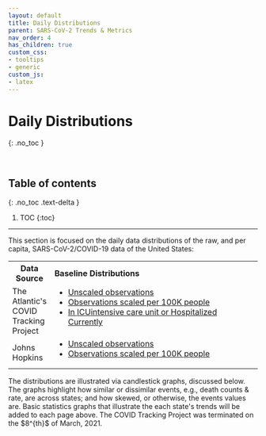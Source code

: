 ```yaml
---
layout: default
title: Daily Distributions
parent: SARS-CoV-2 Trends & Metrics
nav_order: 4
has_children: true
custom_css:
- tooltips
- generic
custom_js:
- latex
---
```


# Daily Distributions
{: .no_toc }

<br>

## Table of contents
{: .no_toc .text-delta }

1. TOC
{:toc}

---

<p>This section is focused on the daily data distributions of the raw, and per capita, SARS-CoV-2/COVID-19 data of the United States:</p>

<table>
  <tr>
    <th style="width: 13%;">Data Source</th><th style="text-align: left;">Baseline Distributions</th>
  </tr>
  <tr>
    <td>The Atlantic's COVID Tracking Project</td><td><ul style="margin-top: 0"><li><a href='https://briefings.github.io/sars/graphs/spreads/pages/atlantic.html'>Unscaled observations</a></li><li><a href='https://briefings.github.io/sars/graphs/spreads/pages/atlanticscaled.html'>Observations scaled per 100K people</a></li><li><a href='https://briefings.github.io/sars/graphs/spreads/pages/atlanticcurrently.html'>In <span class="tooltip">ICU<span class="tooltiptext">intensive care unit</span></span> or Hospitalized Currently</a></li></ul></td>
  </tr>
  <tr>
    <td>Johns Hopkins</td><td><ul style="margin-top: 0"><li><a href='https://briefings.github.io/sars/graphs/spreads/pages/hopkins.html'>Unscaled observations</a></li><li><a href='https://briefings.github.io/sars/graphs/spreads/pages/hopkinsscaled.html'>Observations scaled per 100K people</a></li></ul></td>
  </tr>
</table>

<p>The distributions are illustrated via candlestick graphs, discussed below.  The graphs highlight how similar or dissimilar events, e.g., death counts & rate, are across states; and how skewed, or otherwise, the events values are.  Basic statistics graphs that illustrate the each state's trends will be added to each page above.  The COVID Tracking Project was terminated on the $8^{th}$ of March, 2021.</p>
